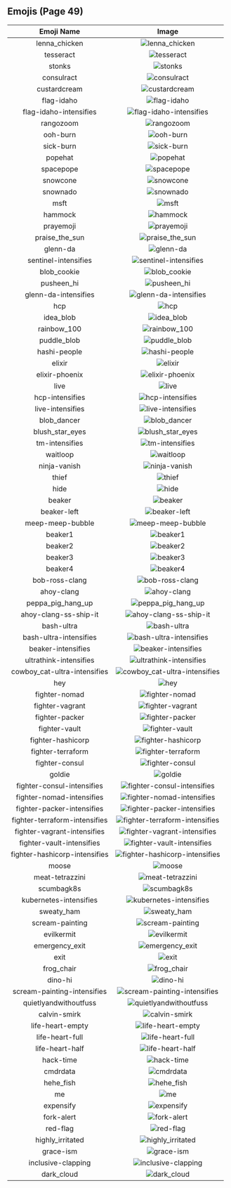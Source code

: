 
## Emojis (Page 49)
|Emoji Name|Image|
| :-: | :-: |
|lenna_chicken| ![lenna_chicken](/output/lenna_chicken.gif)|
|tesseract| ![tesseract](/output/tesseract.jpg)|
|stonks| ![stonks](/output/stonks.png)|
|consulract| ![consulract](/output/consulract.png)|
|custardcream| ![custardcream](/output/custardcream.png)|
|flag-idaho| ![flag-idaho](/output/flag-idaho.png)|
|flag-idaho-intensifies| ![flag-idaho-intensifies](/output/flag-idaho-intensifies.gif)|
|rangozoom| ![rangozoom](/output/rangozoom.png)|
|ooh-burn| ![ooh-burn](/output/ooh-burn.png)|
|sick-burn| ![sick-burn](/output/sick-burn.gif)|
|popehat| ![popehat](/output/popehat.png)|
|spacepope| ![spacepope](/output/spacepope.jpg)|
|snowcone| ![snowcone](/output/snowcone.png)|
|snownado| ![snownado](/output/snownado.png)|
|msft| ![msft](/output/msft.png)|
|hammock| ![hammock](/output/hammock.png)|
|prayemoji| ![prayemoji](/output/prayemoji)|
|praise_the_sun| ![praise_the_sun](/output/praise_the_sun.gif)|
|glenn-da| ![glenn-da](/output/glenn-da.png)|
|sentinel-intensifies| ![sentinel-intensifies](/output/sentinel-intensifies.gif)|
|blob_cookie| ![blob_cookie](/output/blob_cookie.png)|
|pusheen_hi| ![pusheen_hi](/output/pusheen_hi.gif)|
|glenn-da-intensifies| ![glenn-da-intensifies](/output/glenn-da-intensifies.gif)|
|hcp| ![hcp](/output/hcp.png)|
|idea_blob| ![idea_blob](/output/idea_blob.png)|
|rainbow_100| ![rainbow_100](/output/rainbow_100.gif)|
|puddle_blob| ![puddle_blob](/output/puddle_blob.png)|
|hashi-people| ![hashi-people](/output/hashi-people.jpg)|
|elixir| ![elixir](/output/elixir.png)|
|elixir-phoenix| ![elixir-phoenix](/output/elixir-phoenix.png)|
|live| ![live](/output/live.png)|
|hcp-intensifies| ![hcp-intensifies](/output/hcp-intensifies.gif)|
|live-intensifies| ![live-intensifies](/output/live-intensifies.gif)|
|blob_dancer| ![blob_dancer](/output/blob_dancer.gif)|
|blush_star_eyes| ![blush_star_eyes](/output/blush_star_eyes.png)|
|tm-intensifies| ![tm-intensifies](/output/tm-intensifies.gif)|
|waitloop| ![waitloop](/output/waitloop.gif)|
|ninja-vanish| ![ninja-vanish](/output/ninja-vanish.gif)|
|thief| ![thief](/output/thief.gif)|
|hide| ![hide](/output/hide)|
|beaker| ![beaker](/output/beaker.png)|
|beaker-left| ![beaker-left](/output/beaker-left.png)|
|meep-meep-bubble| ![meep-meep-bubble](/output/meep-meep-bubble.gif)|
|beaker1| ![beaker1](/output/beaker1.png)|
|beaker2| ![beaker2](/output/beaker2.png)|
|beaker3| ![beaker3](/output/beaker3.png)|
|beaker4| ![beaker4](/output/beaker4.png)|
|bob-ross-clang| ![bob-ross-clang](/output/bob-ross-clang.png)|
|ahoy-clang| ![ahoy-clang](/output/ahoy-clang.png)|
|peppa_pig_hang_up| ![peppa_pig_hang_up](/output/peppa_pig_hang_up.png)|
|ahoy-clang-ss-ship-it| ![ahoy-clang-ss-ship-it](/output/ahoy-clang-ss-ship-it.png)|
|bash-ultra| ![bash-ultra](/output/bash-ultra.png)|
|bash-ultra-intensifies| ![bash-ultra-intensifies](/output/bash-ultra-intensifies.gif)|
|beaker-intensifies| ![beaker-intensifies](/output/beaker-intensifies.gif)|
|ultrathink-intensifies| ![ultrathink-intensifies](/output/ultrathink-intensifies.gif)|
|cowboy_cat-ultra-intensifies| ![cowboy_cat-ultra-intensifies](/output/cowboy_cat-ultra-intensifies.gif)|
|hey| ![hey](/output/hey.png)|
|fighter-nomad| ![fighter-nomad](/output/fighter-nomad.png)|
|fighter-vagrant| ![fighter-vagrant](/output/fighter-vagrant.png)|
|fighter-packer| ![fighter-packer](/output/fighter-packer.png)|
|fighter-vault| ![fighter-vault](/output/fighter-vault.png)|
|fighter-hashicorp| ![fighter-hashicorp](/output/fighter-hashicorp.png)|
|fighter-terraform| ![fighter-terraform](/output/fighter-terraform.png)|
|fighter-consul| ![fighter-consul](/output/fighter-consul.png)|
|goldie| ![goldie](/output/goldie.png)|
|fighter-consul-intensifies| ![fighter-consul-intensifies](/output/fighter-consul-intensifies.gif)|
|fighter-nomad-intensifies| ![fighter-nomad-intensifies](/output/fighter-nomad-intensifies.gif)|
|fighter-packer-intensifies| ![fighter-packer-intensifies](/output/fighter-packer-intensifies.gif)|
|fighter-terraform-intensifies| ![fighter-terraform-intensifies](/output/fighter-terraform-intensifies.gif)|
|fighter-vagrant-intensifies| ![fighter-vagrant-intensifies](/output/fighter-vagrant-intensifies.gif)|
|fighter-vault-intensifies| ![fighter-vault-intensifies](/output/fighter-vault-intensifies.gif)|
|fighter-hashicorp-intensifies| ![fighter-hashicorp-intensifies](/output/fighter-hashicorp-intensifies.gif)|
|moose| ![moose](/output/moose.png)|
|meat-tetrazzini| ![meat-tetrazzini](/output/meat-tetrazzini.png)|
|scumbagk8s| ![scumbagk8s](/output/scumbagk8s.png)|
|kubernetes-intensifies| ![kubernetes-intensifies](/output/kubernetes-intensifies.gif)|
|sweaty_ham| ![sweaty_ham](/output/sweaty_ham.gif)|
|scream-painting| ![scream-painting](/output/scream-painting.png)|
|evilkermit| ![evilkermit](/output/evilkermit.png)|
|emergency_exit| ![emergency_exit](/output/emergency_exit.png)|
|exit| ![exit](/output/exit)|
|frog_chair| ![frog_chair](/output/frog_chair.png)|
|dino-hi| ![dino-hi](/output/dino-hi.gif)|
|scream-painting-intensifies| ![scream-painting-intensifies](/output/scream-painting-intensifies.gif)|
|quietlyandwithoutfuss| ![quietlyandwithoutfuss](/output/quietlyandwithoutfuss.png)|
|calvin-smirk| ![calvin-smirk](/output/calvin-smirk.jpg)|
|life-heart-empty| ![life-heart-empty](/output/life-heart-empty.png)|
|life-heart-full| ![life-heart-full](/output/life-heart-full.png)|
|life-heart-half| ![life-heart-half](/output/life-heart-half.png)|
|hack-time| ![hack-time](/output/hack-time.gif)|
|cmdrdata| ![cmdrdata](/output/cmdrdata.png)|
|hehe_fish| ![hehe_fish](/output/hehe_fish.png)|
|me| ![me](/output/me.png)|
|expensify| ![expensify](/output/expensify.png)|
|fork-alert| ![fork-alert](/output/fork-alert.png)|
|red-flag| ![red-flag](/output/red-flag.png)|
|highly_irritated| ![highly_irritated](/output/highly_irritated.png)|
|grace-ism| ![grace-ism](/output/grace-ism.png)|
|inclusive-clapping| ![inclusive-clapping](/output/inclusive-clapping.gif)|
|dark_cloud| ![dark_cloud](/output/dark_cloud.png)|